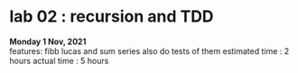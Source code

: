# lab 02 : recursion and TDD

 **Monday 1 Nov, 2021**  
features: fibb lucas and sum series also do tests of them
estimated time : 2 hours
actual time : 5 hours
